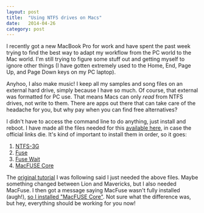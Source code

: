 ```yaml
---
layout: post
title:  "Using NTFS drives on Macs"
date:   2014-04-26
category: post
---
```


I recently got a new MacBook Pro for work and have spent the past week trying to find the best way to adapt my workflow from the PC world to the Mac world. I'm still trying to figure some stuff out and getting myself to ignore other things (I have gotten extremely used to the Home, End, Page Up, and Page Down keys on my PC laptop).

Anyhoo, I also make music! I keep all my samples and song files on an external hard drive, simply because I have so much. Of course, that external was formatted for PC use. That means Macs can only *read* from NTFS drives, not write to them. There are apps out there that can take care of the headache for you, but why pay when you can find free alternatives?

I didn't have to access the command line to do anything, just install and reboot. I have made all the files needed for this [available here](https://app.box.com/s/7kdsn3kvryhbh1yixnu6), in case the official links die. It's kind of important to install them in order, so it goes:

<ol>
	<li><a href="http://www.macupdate.com/app/mac/24481/ntfs-3g">NTFS-3G</a></li>
	<li><a href="http://osxfuse.github.io">Fuse</a></li>
	<li><a href="mac.softpedia.com/get/Utilities/Fuse-Wait.shtml">Fuse Wait</a></li>
	<li><a href="http://www.tuxera.com/mac/macfuse-core-10.5-2.1.9.dmg">MacFUSE Core</a></li>
</ol>

The [original tutorial](http://www.macbreaker.com/2012/02/enable-write-for-ntfs-hard-drives-on.html#comment-925777564) I was following said I just needed the above files. Maybe something changed between Lion and Mavericks, but I also needed MacFuse. I then got a message saying MacFuse wasn't fully installed (augh!), [so I installed "MacFUSE Core"](http://stackoverflow.com/questions/11326969/macfuse-does-not-appear-to-be-installed). Not sure what the difference was, but hey, everything should be working for you now!